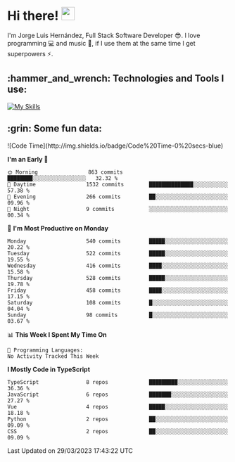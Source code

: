 <h1 align="left">
 <abc>
  <br>Hi there! <img src="https://user-images.githubusercontent.com/42378118/110234147-e3259600-7f4e-11eb-95be-0c4047144dea.gif" width="30"><br>
 </abc>
</h1>

I'm Jorge Luis Hernández, Full Stack Software Developer :sunglasses:. I love programming :computer: and music :musical_score:, if I use them at the same time I get superpowers :zap:. 


<h2 align="left">:hammer_and_wrench: Technologies and Tools I use:</h2>

[![My Skills](https://skillicons.dev/icons?i=js,ts,html,css,py,vue,react,next,nest,postgres,mysql)](https://skillicons.dev)

<h2 align="left">:grin: Some fun data:</h2>
<!--START_SECTION:waka-->
![Code Time](http://img.shields.io/badge/Code%20Time-0%20secs-blue)

**I'm an Early 🐤** 

```text
🌞 Morning                863 commits         ████████░░░░░░░░░░░░░░░░░   32.32 % 
🌆 Daytime                1532 commits        ██████████████░░░░░░░░░░░   57.38 % 
🌃 Evening                266 commits         ██░░░░░░░░░░░░░░░░░░░░░░░   09.96 % 
🌙 Night                  9 commits           ░░░░░░░░░░░░░░░░░░░░░░░░░   00.34 % 
```
📅 **I'm Most Productive on Monday** 

```text
Monday                   540 commits         █████░░░░░░░░░░░░░░░░░░░░   20.22 % 
Tuesday                  522 commits         █████░░░░░░░░░░░░░░░░░░░░   19.55 % 
Wednesday                416 commits         ████░░░░░░░░░░░░░░░░░░░░░   15.58 % 
Thursday                 528 commits         █████░░░░░░░░░░░░░░░░░░░░   19.78 % 
Friday                   458 commits         ████░░░░░░░░░░░░░░░░░░░░░   17.15 % 
Saturday                 108 commits         █░░░░░░░░░░░░░░░░░░░░░░░░   04.04 % 
Sunday                   98 commits          █░░░░░░░░░░░░░░░░░░░░░░░░   03.67 % 
```


📊 **This Week I Spent My Time On** 

```text
💬 Programming Languages: 
No Activity Tracked This Week
```

**I Mostly Code in TypeScript** 

```text
TypeScript               8 repos             █████████░░░░░░░░░░░░░░░░   36.36 % 
JavaScript               6 repos             ███████░░░░░░░░░░░░░░░░░░   27.27 % 
Vue                      4 repos             █████░░░░░░░░░░░░░░░░░░░░   18.18 % 
Python                   2 repos             ██░░░░░░░░░░░░░░░░░░░░░░░   09.09 % 
CSS                      2 repos             ██░░░░░░░░░░░░░░░░░░░░░░░   09.09 % 
```




 Last Updated on 29/03/2023 17:43:22 UTC
<!--END_SECTION:waka-->
